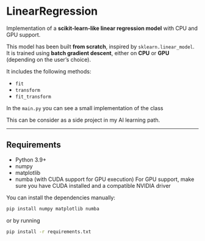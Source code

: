 # LinearRegression

Implementation of a **scikit-learn-like linear regression model** with CPU and GPU support.

This model has been built **from scratch**, inspired by `sklearn.linear_model`.  
It is trained using **batch gradient descent**, either on **CPU** or **GPU** (depending on the user’s choice).  

It includes the following methods:
- `fit`
- `transform`
- `fit_transform`

In the `main.py` you can see a small implementation of the class

This can be consider as a side project in my AI learning path.

---

## Requirements

- Python 3.9+
- numpy
- matplotlib
- numba (with CUDA support for GPU execution)
For GPU support, make sure you have CUDA installed and a compatible NVIDIA driver

You can install the dependencies manually:

```bash
pip install numpy matplotlib numba
```

or by running
```bash
pip install -r requirements.txt
